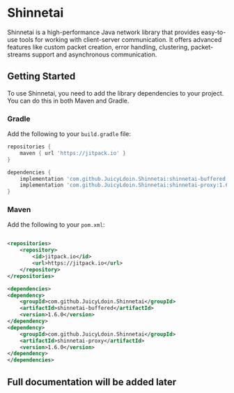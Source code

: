 # Shinnetai

Shinnetai is a high-performance Java network library that provides easy-to-use tools for working with client-server
communication. It offers advanced features like custom packet creation, error handling, clustering, packet-streams support and asynchronous communication.

## Getting Started

To use Shinnetai, you need to add the library dependencies to your project. You can do this in both Maven and Gradle.

### Gradle

Add the following to your `build.gradle` file:

```gradle
repositories {
    maven { url 'https://jitpack.io' }
}

dependencies {
    implementation 'com.github.JuicyLdoin.Shinnetai:shinnetai-buffered:1.6.0'
    implementation 'com.github.JuicyLdoin.Shinnetai:shinnetai-proxy:1.6.0'
}
```

### Maven

Add the following to your `pom.xml`:

```xml

<repositories>
    <repository>
        <id>jitpack.io</id>
        <url>https://jitpack.io</url>
    </repository>
</repositories>

<dependencies>
<dependency>
    <groupId>com.github.JuicyLdoin.Shinnetai</groupId>
    <artifactId>shinnetai-buffered</artifactId>
    <version>1.6.0</version>
</dependency>
<dependency>
    <groupId>com.github.JuicyLdoin.Shinnetai</groupId>
    <artifactId>shinnetai-proxy</artifactId>
    <version>1.6.0</version>
</dependency>
</dependencies>
```

## Full documentation will be added later